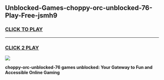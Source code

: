 
## Unblocked-Games-choppy-orc-unblocked-76-Play-Free-jsmh9
<h3>
<a href="https://premium76.site?title=choppy-orc-unblocked-76&ref=12A">CLICK TO PLAY</a></h3>
<hr>

<h3>
<a href="https://premium76.site?title=choppy-orc-unblocked-76&ref=12A">CLICK 2 PLAY</a>
  
</h3>

<a href="https://premium76.site?title=choppy-orc-unblocked-76&ref=12A"><img src="https://clearcache.store/games.png"></a>


**choppy-orc-unblocked-76 games unblocked: Your Gateway to Fun and Accessible Online Gaming**
